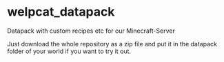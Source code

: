 # welpcat_datapack
Datapack with custom recipes etc for our Minecraft-Server

Just download the whole repository as a zip file and put it in the datapack folder of your world if you want to try it out.
